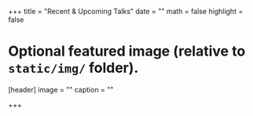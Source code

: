 +++
title = "Recent & Upcoming Talks"
date = ""
math = false
highlight = false

# Optional featured image (relative to `static/img/` folder).
[header]
image = ""
caption = ""

+++
